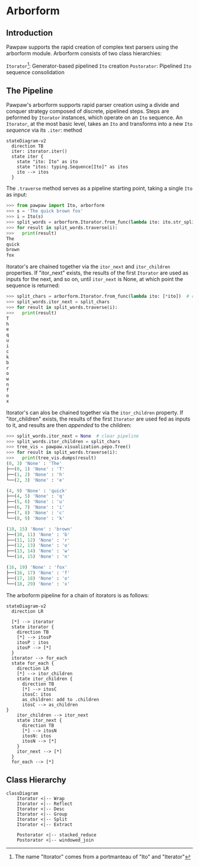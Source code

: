 # Arborform

## Introduction

Pawpaw supports the rapid creation of complex text parsers using the arborform module.  Arborform consists of two class hierarchies:

``Itorator``[^itorator_name]: Generator-based pipelined ``Ito`` creation 
``Postorator``: Pipelined ``Ito`` sequence consolidation

## The Pipeline

Pawpaw's arborform supports rapid parser creation using a divide and conquer strategy composed of discrete, pipelined steps.  Steps are peformed by ``Itorator`` instances, which operate on an ``Ito`` sequence.  An ``Itorator``, at the most basic level, takes an ``Ito`` and transforms into a new ``Ito`` *sequence* via its ``.iter``: method

```mermaid
stateDiagram-v2
  direction TB
  iter: itorator.iter()
  state iter {
    state "ito: Ito" as ito
    state "itos: typing.Sequence[Ito]" as itos
    ito --> itos
  }
```

The  ``.traverse`` method serves as a pipeline starting point, taking a single ``Ito`` as input:

```python
>>> from pawpaw import Ito, arborform
>>> s = 'The quick brown fox'
>>> i = Ito(s)
>>> split_words = arborform.Itorator.from_func(lambda ito: ito.str_split())  # perform str.split
>>> for result in split_words.traverse(i):
>>>   print(result)
The
quick
brown
fox
```

Itorator's are chained together via the ``itor_next`` and ``itor_children`` properties.  If "itor_next" exists, the results of the first ``Itorator`` are used as inputs for the next, and so on, until ``itor_next`` is None, at which point the sequence is returned:

```python
>>> split_chars = arborform.Itorator.from_func(lambda ito: [*ito])  # convert to 1-char long Itos
>>> split_words.itor_next = split_chars
>>> for result in split_words.traverse(i):
>>>   print(result)
T
h
e
q
u
i
c
k
b
r
o
w
n
f
o
x
```

Itorator's can alos be chained together via the ``itor_children`` property.  If "itor_children" exists, the results of the first ``Itorator`` are used fed as inputs to it, and results are then *appended* to the children:

```python
>>> split_words.itor_next = None  # clear pipeline
>>> split_words.itor_children = split_chars
>>> tree_vis = pawpaw.visualization.pepo.Tree()
>>> for result in split_words.traverse(i):
>>>   print(tree_vis.dumps(result)
(0, 3) 'None' : 'The'
├──(0, 1) 'None' : 'T'
├──(1, 2) 'None' : 'h'
└──(2, 3) 'None' : 'e'

(4, 9) 'None' : 'quick'
├──(4, 5) 'None' : 'q'
├──(5, 6) 'None' : 'u'
├──(6, 7) 'None' : 'i'
├──(7, 8) 'None' : 'c'
└──(8, 9) 'None' : 'k'

(10, 15) 'None' : 'brown'
├──(10, 11) 'None' : 'b'
├──(11, 12) 'None' : 'r'
├──(12, 13) 'None' : 'o'
├──(13, 14) 'None' : 'w'
└──(14, 15) 'None' : 'n'

(16, 19) 'None' : 'fox'
├──(16, 17) 'None' : 'f'
├──(17, 18) 'None' : 'o'
└──(18, 29) 'None' : 'x'
```

The arboform pipeline for a chain of itorators is as follows:

```mermaid
stateDiagram-v2
  direction LR
  
  [*] --> itorator
  state itorator {
    direction TB
    [*] --> itosP
    itosP : itos
    itosP --> [*]
  }
  itorator --> for_each  
  state for_each {
    direction LR
    [*] --> itor_children
    state itor_children {
      direction TB
      [*] --> itosC
      itosC: itos
      as_children: add to .children
      itosC --> as_children
}
    itor_children --> itor_next
    state itor_next {
      direction TB
      [*] --> itosN
      itosN: itos
      itosN --> [*]
    }
    itor_next --> [*]
  }
  for_each --> [*]
``` 
   
## Class Hierarchy

```mermaid
classDiagram
    Itorator <|-- Wrap
    Itorator <|-- Reflect
    Itorator <|-- Desc
    Itorator <|-- Group
    Itorator <|-- Split
    Itorator <|-- Extract

    Postorator <|-- stacked_reduce
    Postorator <|-- windowed_join
```

[^itorator_name]: The name "Itorator" comes from a portmanteau of "Ito" and "Iterator"
